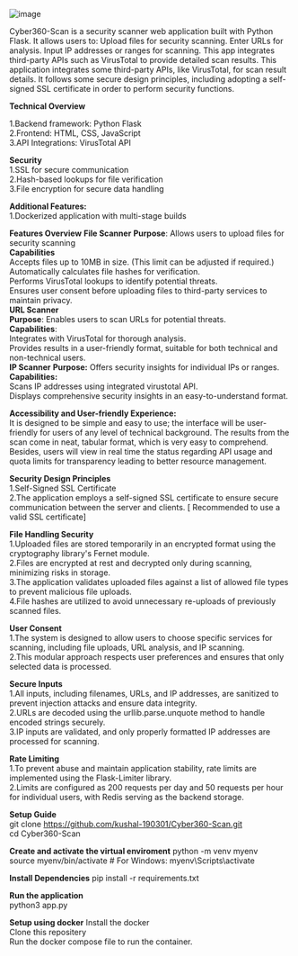 ![image](https://github.com/user-attachments/assets/6a754292-3275-4eb3-b84c-dbf65ff33e57)

Cyber360-Scan is a security scanner web application built with Python Flask. It allows users to:
Upload files for security scanning.
Enter URLs for analysis.
Input IP addresses or ranges for scanning.
This app integrates third-party APIs such as VirusTotal to provide detailed scan results. This application integrates some third-party APIs, like VirusTotal, for scan result details. It follows some secure design principles, including adopting a self-signed SSL certificate in order to perform security functions.

**Technical Overview**

  1.Backend framework: Python Flask  
  2.Frontend: HTML, CSS, JavaScript  
  3.API Integrations: VirusTotal API  
  
**Security**  
  1.SSL for secure communication  
  2.Hash-based lookups for file verification  
  3.File encryption for secure data handling  

**Additional Features:**  
1.Dockerized application with multi-stage builds  

**Features Overview**
**File Scanner**
**Purpose**: Allows users to upload files for security scanning  
**Capabilities**  
Accepts files up to 10MB in size. (This limit can be adjusted if required.)  
Automatically calculates file hashes for verification.  
Performs VirusTotal lookups to identify potential threats.  
Ensures user consent before uploading files to third-party services to maintain privacy.  
**URL Scanner**   
**Purpose**: Enables users to scan URLs for potential threats.  
**Capabilities**:  
Integrates with VirusTotal for thorough analysis.  
Provides results in a user-friendly format, suitable for both technical and non-technical users.  
**IP Scanner**
**Purpose:** Offers security insights for individual IPs or ranges.  
**Capabilities:**  
Scans IP addresses using integrated virustotal API.  
Displays comprehensive security insights in an easy-to-understand format.  

**Accessibility and User-friendly Experience:**  
It is designed to be simple and easy to use; the interface will be user-friendly for users of any level of technical background. The results from the scan come in neat, tabular format, which is very easy to comprehend. Besides, users will view in real time the status regarding API usage and quota limits for transparency leading to better resource management.

**Security Design Principles**   
1.Self-Signed SSL Certificate  
2.The application employs a self-signed SSL certificate to ensure secure communication between the server and clients. [ Recommended to use a valid SSL certificate]  
  
**File Handling Security**  
1.Uploaded files are stored temporarily in an encrypted format using the cryptography library's Fernet module.  
2.Files are encrypted at rest and decrypted only during scanning, minimizing risks in storage.  
3.The application validates uploaded files against a list of allowed file types to prevent malicious file uploads.  
4.File hashes are utilized to avoid unnecessary re-uploads of previously scanned files.  

**User Consent**  
1.The system is designed to allow users to choose specific services for scanning, including file uploads, URL analysis, and IP scanning.  
2.This modular approach respects user preferences and ensures that only selected data is processed.  

**Secure Inputs**  
1.All inputs, including filenames, URLs, and IP addresses, are sanitized to prevent injection attacks and ensure data integrity.  
2.URLs are decoded using the urllib.parse.unquote method to handle encoded strings securely.  
3.IP inputs are validated, and only properly formatted IP addresses are processed for scanning.  

**Rate Limiting**  
1.To prevent abuse and maintain application stability, rate limits are implemented using the Flask-Limiter library.  
2.Limits are configured as 200 requests per day and 50 requests per hour for individual users, with Redis serving as the backend storage.  

**Setup Guide**  
git clone https://github.com/kushal-190301/Cyber360-Scan.git  
cd Cyber360-Scan  

**Create and activate the virtual enviroment**
python -m venv myenv  
source myenv/bin/activate  # For Windows: myenv\Scripts\activate  

**Install Dependencies** 
pip install -r requirements.txt  

**Run the application**  
python3 app.py  

**Setup using docker**
Install the docker   
Clone this repositery   
Run the docker compose file to run the container.  


